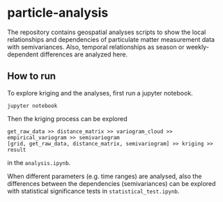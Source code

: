 # particle-analysis
The repository contains geospatial analyses scripts to show the local relationships and dependencies of particulate matter measurement
data with semivariances. 
Also, temporal relationships as season or weekly-dependent differences are analyzed here.

## How to run

To explore kriging and the analyses, first run a jupyter notebook.

```
jupyter notebook
```

Then the kriging process can be explored

```
get_raw_data >> distance_matrix >> variogram_cloud >> empirical_variogram >> semivariogram
[grid, get_raw_data, distance_matrix, semivariogram] >> kriging >> result
```

in the `analysis.ipynb`.

When different parameters (e.g. time ranges) are analysed, also the differences between the dependencies (semivariances) can be explored with statistical significance tests in `statistical_test.ipynb`.
